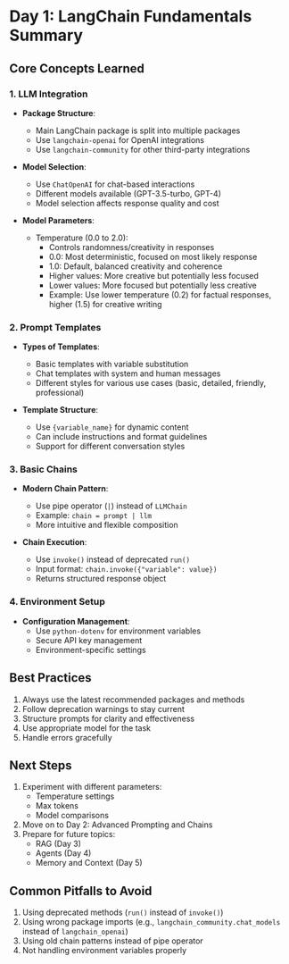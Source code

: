 # Day 1: LangChain Fundamentals Summary

## Core Concepts Learned

### 1. LLM Integration
- **Package Structure**:
  - Main LangChain package is split into multiple packages
  - Use `langchain-openai` for OpenAI integrations
  - Use `langchain-community` for other third-party integrations

- **Model Selection**:
  - Use `ChatOpenAI` for chat-based interactions
  - Different models available (GPT-3.5-turbo, GPT-4)
  - Model selection affects response quality and cost

- **Model Parameters**:
  - Temperature (0.0 to 2.0):
    - Controls randomness/creativity in responses
    - 0.0: Most deterministic, focused on most likely response
    - 1.0: Default, balanced creativity and coherence
    - Higher values: More creative but potentially less focused
    - Lower values: More focused but potentially less creative
    - Example: Use lower temperature (0.2) for factual responses, higher (1.5) for creative writing

### 2. Prompt Templates
- **Types of Templates**:
  - Basic templates with variable substitution
  - Chat templates with system and human messages
  - Different styles for various use cases (basic, detailed, friendly, professional)

- **Template Structure**:
  - Use `{variable_name}` for dynamic content
  - Can include instructions and format guidelines
  - Support for different conversation styles

### 3. Basic Chains
- **Modern Chain Pattern**:
  - Use pipe operator (`|`) instead of `LLMChain`
  - Example: `chain = prompt | llm`
  - More intuitive and flexible composition

- **Chain Execution**:
  - Use `invoke()` instead of deprecated `run()`
  - Input format: `chain.invoke({"variable": value})`
  - Returns structured response object

### 4. Environment Setup
- **Configuration Management**:
  - Use `python-dotenv` for environment variables
  - Secure API key management
  - Environment-specific settings

## Best Practices
1. Always use the latest recommended packages and methods
2. Follow deprecation warnings to stay current
3. Structure prompts for clarity and effectiveness
4. Use appropriate model for the task
5. Handle errors gracefully

## Next Steps
1. Experiment with different parameters:
   - Temperature settings
   - Max tokens
   - Model comparisons
2. Move on to Day 2: Advanced Prompting and Chains
3. Prepare for future topics:
   - RAG (Day 3)
   - Agents (Day 4)
   - Memory and Context (Day 5)

## Common Pitfalls to Avoid
1. Using deprecated methods (`run()` instead of `invoke()`)
2. Using wrong package imports (e.g., `langchain_community.chat_models` instead of `langchain_openai`)
3. Using old chain patterns instead of pipe operator
4. Not handling environment variables properly 